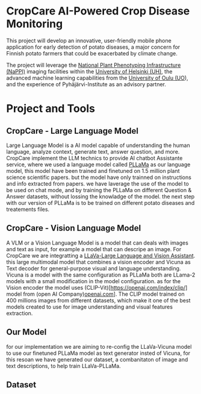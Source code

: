 # CropCare AI-Powered Crop Disease Monitoring 

This project will develop an innovative, user-friendly mobile phone application for early detection of potato diseases, a major concern for Finnish potato farmers that could be exacerbated by climate change.

The project will leverage the [National Plant Phenotyping Infrastructure (NaPPI)](https://www.helsinki.fi/en/infrastructures/national-plant-phenotyping)
imaging facilities within the [University of Helsinki (UH)](https://www.helsinki.fi/en/), the advanced machine learning capabilities from the [University of Oulu (UO](https://www.oulu.fi/en)), and the experience of Pyhäjärvi-Institute as an advisory partner.

# Project and Tools
## CropCare - Large Language Model
Large Language Model is a AI model capable of understanding the human language, analyze context, generate text, answer question, and more. CropCare implement the LLM technics to provide AI chatbot Assistante service, where we used a language model called [PLLaMa](https://arxiv.org/abs/2401.01600) as our language model, this model have been trained and finetuned on 1.5 million plant science scientific papers. but the model have only trainned on instructions and info extracted from papers. we have laverage the use of the model to be used on chat mode, and by training the PLLaMa on different Question & Answer datasets, without lossing the knowladge of the model. the next step with our version of PLLaMa is to be trained on different potato diseases and treatements files.

## CropCare - Vision Language Model
A VLM or a Vision Language Model is a model that can deals with images and text as input, for example a model that can descripe an image. For CropCare we are integratting a [LLaVa-Large Language and Vision Assistant](https://llava-vl.github.io/). this large multimodal model that combines a vision encoder and Vicuna as Text decoder for general-purpose visual and language understanding. Vicuna is a model with the same configuration as PLLaMa both are LLama-2 models with a small modification in the model configuration. as for the Vision encoder the model uses (CLIP-Vit)[https://openai.com/index/clip/] model from (open AI Company)[openai.com](https://openai.com/)]. The CLIP model trained on 400 millions images from different datasets, which make it one of the best models created to use for image understanding and visual features extraction.

## Our Model
for our implementation we are aiming to re-config the LLaVa-Vicuna model to use our finetuned PLLaMa model as text generator insted of Vicuna, for this resoan we have generated our dataset, a combanitaton of image and text descriptions, to help train LLaVa-PLLaMa.

## Dataset
